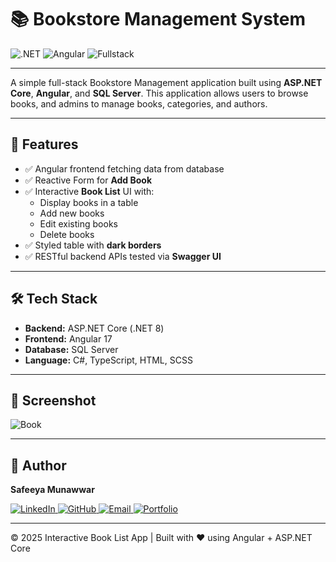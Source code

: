 # 📚 Bookstore Management System

![.NET](https://img.shields.io/badge/.NET-8.0-blueviolet)
![Angular](https://img.shields.io/badge/Angular-17-red)
![Fullstack](https://img.shields.io/badge/Stack-ASP.NET%20%2B%20Angular-green)

---

A simple full-stack Bookstore Management application built using **ASP.NET Core**, **Angular**, and **SQL Server**. 
This application allows users to browse books, and admins to manage books, categories, and authors.

---

## 🚀 Features
- ✅ Angular frontend fetching data from database
- ✅ Reactive Form for **Add Book**
- ✅ Interactive **Book List** UI with:
  - Display books in a table
  - Add new books
  - Edit existing books
  - Delete books
- ✅ Styled table with **dark borders**
- ✅ RESTful backend APIs tested via **Swagger UI**

---

## 🛠️ Tech Stack
- **Backend:** ASP.NET Core (.NET 8)
- **Frontend:** Angular 17
- **Database:** SQL Server
- **Language:** C#, TypeScript, HTML, SCSS

---

## 📸 Screenshot
![Book](demo.PNG)

---

## 🚀 Author
 **Safeeya Munawwar**
 <p>
  <a href="https://www.linkedin.com/in/safeeya-munawwar" target="_blank">
    <img src="https://img.shields.io/badge/LinkedIn-0A66C2?style=for-the-badge&logo=linkedin&logoColor=white" alt="LinkedIn"/>
  </a>
  <a href="https://github.com/Safeeya-Munawwar" target="_blank">
    <img src="https://img.shields.io/badge/GitHub-181717?style=for-the-badge&logo=github&logoColor=white" alt="GitHub"/>
  </a>
  <a href="mailto:shafiyasha0036@gmail.com" target="_blank">
    <img src="https://img.shields.io/badge/Email-D14836?style=for-the-badge&logo=gmail&logoColor=white" alt="Email"/>
  </a>
  <a href="https://safeeya-munawwar-personal-portfolio.vercel.app/" target="_blank">
    <img src="https://img.shields.io/badge/Portfolio-0A66C2?style=for-the-badge&logo=firefox&logoColor=white" alt="Portfolio"/>
  </a>
</p>

---

© 2025 Interactive Book List App | Built with ❤️ using Angular + ASP.NET Core

